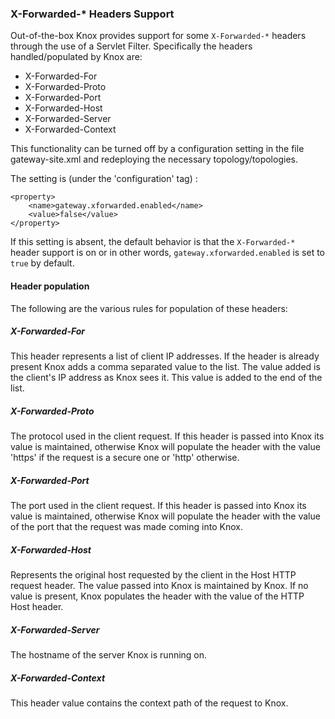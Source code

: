 <!--
   Licensed to the Apache Software Foundation (ASF) under one or more
   contributor license agreements.  See the NOTICE file distributed with
   this work for additional information regarding copyright ownership.
   The ASF licenses this file to You under the Apache License, Version 2.0
   (the "License"); you may not use this file except in compliance with
   the License.  You may obtain a copy of the License at

       https://www.apache.org/licenses/LICENSE-2.0

   Unless required by applicable law or agreed to in writing, software
   distributed under the License is distributed on an "AS IS" BASIS,
   WITHOUT WARRANTIES OR CONDITIONS OF ANY KIND, either express or implied.
   See the License for the specific language governing permissions and
   limitations under the License.
-->
<!---
   Licensed to the Apache Software Foundation (ASF) under one or more
   contributor license agreements.  See the NOTICE file distributed with
   this work for additional information regarding copyright ownership.
   The ASF licenses this file to You under the Apache License, Version 2.0
   (the "License"); you may not use this file except in compliance with
   the License.  You may obtain a copy of the License at

       https://www.apache.org/licenses/LICENSE-2.0

   Unless required by applicable law or agreed to in writing, software
   distributed under the License is distributed on an "AS IS" BASIS,
   WITHOUT WARRANTIES OR CONDITIONS OF ANY KIND, either express or implied.
   See the License for the specific language governing permissions and
   limitations under the License.
--->

### X-Forwarded-* Headers Support ###
Out-of-the-box Knox provides support for some `X-Forwarded-*` headers through the use of a Servlet Filter. Specifically the
headers handled/populated by Knox are:

* X-Forwarded-For
* X-Forwarded-Proto
* X-Forwarded-Port
* X-Forwarded-Host
* X-Forwarded-Server
* X-Forwarded-Context

This functionality can be turned off by a configuration setting in the file gateway-site.xml and redeploying the
necessary topology/topologies.

The setting is (under the 'configuration' tag) :

    <property>
        <name>gateway.xforwarded.enabled</name>
        <value>false</value>
    </property>

If this setting is absent, the default behavior is that the `X-Forwarded-*` header support is on or in other words,
`gateway.xforwarded.enabled` is set to `true` by default.


#### Header population ####

The following are the various rules for population of these headers:

##### X-Forwarded-For #####

This header represents a list of client IP addresses. If the header is already present Knox adds a comma separated value
to the list. The value added is the client's IP address as Knox sees it. This value is added to the end of the list.

##### X-Forwarded-Proto #####

The protocol used in the client request. If this header is passed into Knox its value is maintained, otherwise Knox will
populate the header with the value 'https' if the request is a secure one or 'http' otherwise.

##### X-Forwarded-Port #####

The port used in the client request. If this header is passed into Knox its value is maintained, otherwise Knox will
populate the header with the value of the port that the request was made coming into Knox.

##### X-Forwarded-Host #####

Represents the original host requested by the client in the Host HTTP request header. The value passed into Knox is maintained
by Knox. If no value is present, Knox populates the header with the value of the HTTP Host header.

##### X-Forwarded-Server #####

The hostname of the server Knox is running on.

##### X-Forwarded-Context #####

This header value contains the context path of the request to Knox.




